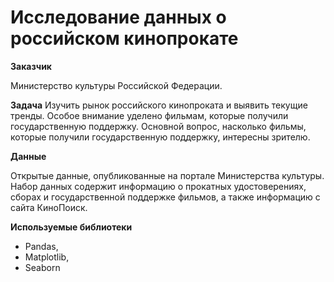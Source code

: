 # Исследование данных о российском кинопрокате

**Заказчик**

Министерство культуры Российской Федерации.

**Задача**
Изучить рынок российского кинопроката и выявить текущие тренды.  Особое внимание уделено фильмам, которые получили государственную поддержку.  Основной вопрос, насколько фильмы, которые получили государственную поддержку, интересны зрителю.

**Данные**

Открытые данные, опубликованные на портале Министерства культуры. Набор данных содержит информацию о прокатных удостоверениях, сборах и государственной поддержке фильмов, а также информацию с сайта КиноПоиск. 

**Используемые библиотеки**

- Pandas,
- Matplotlib,
- Seaborn